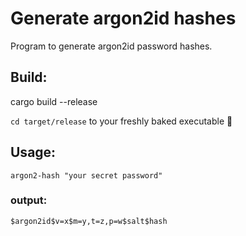 # Generate argon2id hashes
Program to generate argon2id password hashes.

## Build:
cargo build --release

`cd target/release` to your freshly baked executable 🥧

## Usage:
```argon2-hash "your secret password"```

### output:
`$argon2id$v=x$m=y,t=z,p=w$salt$hash`
